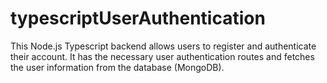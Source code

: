 # typescriptUserAuthentication
This Node.js Typescript backend allows users to register and authenticate their account. It has the necessary user authentication routes and fetches the user information from the database (MongoDB).
